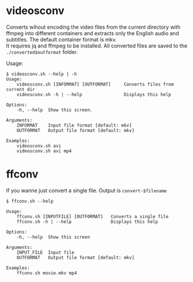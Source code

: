 # videosconv
Converts wihout encoding the video files from the current directory with ffmpeg into different containers and extracts only the English audio and subtitles. The default container format is mkv.  
It requires jq and ffmpeg to be installed.
All converted files are saved to the `./converted$outformat` folder.

Usage:

```
$ videosconv.sh --help | -h
Usage:
	videosconv.sh [INFORMAT] [OUTFORMAT]     Converts files from current dir
	videosconv.sh -h | --help            	 Displays this help

Options:
	-h, --help	Show this screen.

Arguments:
	INFORMAT	Input file format [default: mkv]
	OUTFORMAT	Output file format [default: mkv]

Examples:
	videosconv.sh avi
	videosconv.sh avi mp4
```

# ffconv

If you wanne just convert a single file.
Output is `convert-$filename`
```
$ ffconv.sh --help

Usage:
	ffconv.sh [INPUTFILE] [OUTFORMAT]   Converts a single file
	ffconv.sh -h | --help               Displays this help

Options:
	-h, --help	Show this screen

Arguments:
	INPUT_FILE	Input file
	OUTFORMAT	Output file format [default: mkv]

Examples:
	ffconv.sh movie.mkv mp4
```
